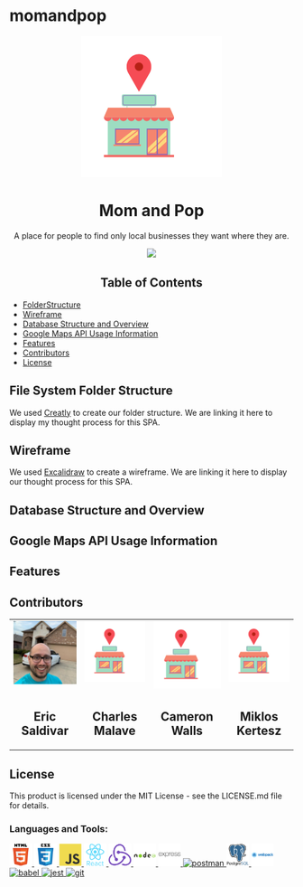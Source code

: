 # momandpop

<p align="center">
    <img src="client/MPlogo.png" width="250"/>
</p>
<h1 align ="center">Mom and Pop</h1>
<p align="center">A place for people to find only local businesses they want where they are.</p>
<p align="center">
<img id="MIT-License" src="https://img.shields.io/apm/l/atomic-design-ui.svg?" />
</p>
<h2 align="center">Table of Contents</h2>


* [FolderStructure]()
* [Wireframe]()
* [Database Structure and Overview]()
* [Google Maps API Usage Information]()
* [Features]()
* [Contributors]()
* [License]()

<h2 href="#FolderStructure"  >File System Folder Structure</h2>
<p>We used <a href="https://creately.com/" target="_blank">Creatly</a> to create our folder structure.  We are linking it here to display my thought process for this SPA.</p>


<h2 href="#Wireframe"  >Wireframe</h2>
<p>We used <a href="https://excalidraw.com/" target="_blank">Excalidraw</a> to create a wireframe.  We are linking it here to display our thought process for this SPA.</p>

<h2 href="#Database" >Database Structure and Overview</h2>
<h2 href="#GoogleAPI" >Google Maps API Usage Information</h2>
<h2 href="#Features" >Features</h2>
<h2 href="#Contributors" >Contributors</h2>

<table>
  <tr>
    <td valign="top"> <img src="eric git.jpeg" width="250"/></td>
    <td valign="top"> <img src="client/MPlogo.png" width="250"/></td>
    <td valign="top"> <img src="client/MPlogo.png" width="250"/></td>
    <td valign="top"> <img src="client/MPlogo.png" width="250"/></td>
  </tr>
  <tr>
      <td valign="top"><h2 align="center">Eric Saldivar</h2></td>
      <td valign="top"><h2 align="center">Charles Malave</h2></td>
      <td valign="top"><h2 align="center">Cameron Walls</h2></td>
      <td valign="top"><h2 align="center">Miklos Kertesz </h2></td>
  </tr>
</table>
<h2 href="#License" >License</h2>

This product is licensed under the MIT License - see the LICENSE.md file for details.


<h3 align="left">Languages and Tools:</h3>
<p align="left"> 
    <a href="https://www.w3.org/html/" target="_blank"> <img src="https://raw.githubusercontent.com/devicons/devicon/master/icons/html5/html5-original-wordmark.svg" alt="html5" width="40" height="40"/> </a><a href="https://www.w3schools.com/css/" target="_blank"> <img src="https://raw.githubusercontent.com/devicons/devicon/master/icons/css3/css3-original-wordmark.svg" alt="css3" width="40" height="40"/> </a><a href="https://developer.mozilla.org/en-US/docs/Web/JavaScript" target="_blank"> <img src="https://raw.githubusercontent.com/devicons/devicon/master/icons/javascript/javascript-original.svg" alt="javascript" width="40" height="40"/> </a><a href="https://reactjs.org/" target="_blank"> <img src="https://raw.githubusercontent.com/devicons/devicon/master/icons/react/react-original-wordmark.svg" alt="react" width="40" height="40"/> </a><a href="https://redux.js.org" target="_blank"> <img src="https://raw.githubusercontent.com/devicons/devicon/master/icons/redux/redux-original.svg" alt="redux" width="40" height="40"/> </a><a href="https://nodejs.org" target="_blank"> <img src="https://raw.githubusercontent.com/devicons/devicon/master/icons/nodejs/nodejs-original-wordmark.svg" alt="nodejs" width="40" height="40"/> </a><a href="https://expressjs.com" target="_blank"><img src="https://raw.githubusercontent.com/devicons/devicon/master/icons/express/express-original-wordmark.svg" alt="express" width="40" height="40"/> </a><a href="https://postman.com" target="_blank"> <img src="https://www.vectorlogo.zone/logos/getpostman/getpostman-icon.svg" alt="postman" width="40" height="40"/> </a><a href="https://www.postgresql.org" target="_blank"> <img src="https://raw.githubusercontent.com/devicons/devicon/master/icons/postgresql/postgresql-original-wordmark.svg" alt="postgresql" width="40" height="40"/> </a><a href="https://webpack.js.org" target="_blank"> <img src="https://raw.githubusercontent.com/devicons/devicon/d00d0969292a6569d45b06d3f350f463a0107b0d/icons/webpack/webpack-original-wordmark.svg" alt="webpack" width="40" height="40"/> </a><a href="https://babeljs.io/" target="_blank"> <img src="https://www.vectorlogo.zone/logos/babeljs/babeljs-icon.svg" alt="babel" width="40" height="40"/> </a>  <a href="https://jestjs.io" target="_blank"> <img src="https://www.vectorlogo.zone/logos/jestjsio/jestjsio-icon.svg" alt="jest" width="40" height="40"/> </a> </a> <a href="https://git-scm.com/" target="_blank"> <img src="https://www.vectorlogo.zone/logos/git-scm/git-scm-icon.svg" alt="git" width="40" height="40"/> </a> 
  </p>

